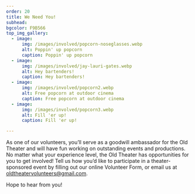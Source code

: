 ```yaml
---
order: 20
title: We Need You!
subhead: 
bgcolor: F9B566
top_img_gallery:
  - image:
      img: /images/involved/popcorn-noseglasses.webp
      alt: Poppin' up popcorn 
      caption: Poppin' up popcorn 
  - image:
      img: /images/involved/jay-lauri-gates.webp
      alt: Hey bartenders! 
      caption: Hey bartenders!  
  - image:
      img: /images/involved/popcorn2.webp
      alt: Free popcorn at outdoor cinema 
      caption: Free popcorn at outdoor cinema 
  - image:
      img: /images/involved/popcorn3.webp
      alt: Fill 'er up! 
      caption: Fill 'er up! 

---
```


As one of our volunteers, you’ll serve as a goodwill ambassador for
the Old Theater and will have fun working on outstanding events and
productions. No matter what your experience level, the Old Theater
has opportunities for you to get involved! Tell us how you’d like to
participate in a theater-sponsored event by filling out our online <nuxt-link to="/volunteer-form" class="underline">Volunteer Form</nuxt-link>,
or email us at <a href="mailto:oldtheatervolunteers@gmail.com">oldtheatervolunteers@gmail.com</a>.
         
Hope to hear from you!
     

<div class="flex">
  <button-link url="/volunteer-form/" color="black" text="VOLUNTEER NOW"/>
</div>
